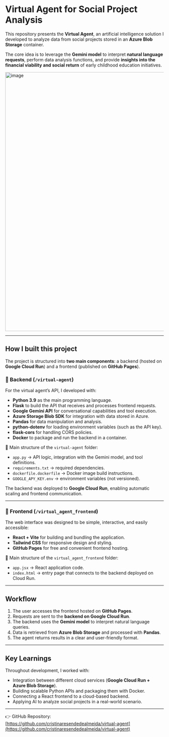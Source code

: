 # Virtual Agent for Social Project Analysis

This repository presents the **Virtual Agent**, an artificial intelligence solution I developed to analyze data from social projects stored in an **Azure Blob Storage** container.

The core idea is to leverage the **Gemini model** to interpret **natural language requests**, perform data analysis functions, and provide **insights into the financial viability and social return** of early childhood education initiatives.

<img width="1919" height="823" alt="image" src="https://github.com/user-attachments/assets/eb032cf8-948b-4966-bb95-ecd5c36a5056" />  

---

## How I built this project

The project is structured into **two main components**: a backend (hosted on **Google Cloud Run**) and a frontend (published on **GitHub Pages**).

### 🔹 Backend (`/virtual-agent`)

For the virtual agent’s API, I developed with:

* **Python 3.9** as the main programming language.
* **Flask** to build the API that receives and processes frontend requests.
* **Google Gemini API** for conversational capabilities and tool execution.
* **Azure Storage Blob SDK** for integration with data stored in Azure.
* **Pandas** for data manipulation and analysis.
* **python-dotenv** for loading environment variables (such as the API key).
* **flask-cors** for handling CORS policies.
* **Docker** to package and run the backend in a container.

📂 Main structure of the `virtual-agent` folder:

* `app.py` → API logic, integration with the Gemini model, and tool definitions.
* `requirements.txt` → required dependencies.
* `dockerfile.dockerfile` → Docker image build instructions.
* `GOOGLE_APY_KEY.env` → environment variables (not versioned).

The backend was deployed to **Google Cloud Run**, enabling automatic scaling and frontend communication.

---

### 🔹 Frontend (`/virtual_agent_frontend`)

The web interface was designed to be simple, interactive, and easily accessible:

* **React + Vite** for building and bundling the application.
* **Tailwind CSS** for responsive design and styling.
* **GitHub Pages** for free and convenient frontend hosting.

📂 Main structure of the `virtual_agent_frontend` folder:

* `app.jsx` → React application code.
* `index.html` → entry page that connects to the backend deployed on Cloud Run.

---

## Workflow

1. The user accesses the frontend hosted on **GitHub Pages**.
2. Requests are sent to the **backend on Google Cloud Run**.
3. The backend uses the **Gemini model** to interpret natural language queries.
4. Data is retrieved from **Azure Blob Storage** and processed with **Pandas**.
5. The agent returns results in a clear and user-friendly format.

---

## Key Learnings

Throughout development, I worked with:

* Integration between different cloud services (**Google Cloud Run + Azure Blob Storage**).
* Building scalable Python APIs and packaging them with Docker.
* Connecting a React frontend to a cloud-based backend.
* Applying AI to analyze social projects in a real-world scenario.

---

👉 GitHub Repository:
[https://github.com/cristinaresendedealmeida/virtual-agent](https://github.com/cristinaresendedealmeida/virtual-agent)
